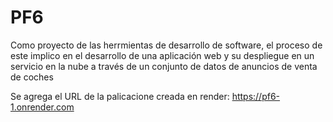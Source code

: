 # PF6
Como proyecto de las herrmientas de desarrollo de software, el proceso de este implico en el desarrollo de una aplicación web y su despliegue en un servicio en la nube a través de un conjunto de datos de anuncios de venta de coches

Se agrega el URL de la palicacione creada en render:
https://pf6-1.onrender.com
